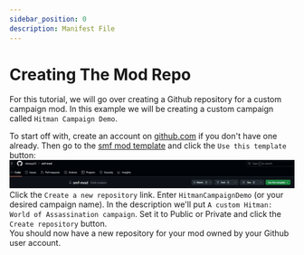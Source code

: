 ```yaml
---
sidebar_position: 0
description: Manifest File
---
```


# Creating The Mod Repo

For this tutorial, we will go over creating a Github repository for a custom campaign mod. In this example we will be
creating a custom campaign called `Hitman Campaign Demo`.

To start off with, create an account on [github.com](https://github.com) if you don't have one already. Then go to the
[smf mod template](https://github.com/atampy25/smf-mod) and click the `Use this template` button: 
![use_this_template.png](use_this_template.png)  
Click the `Create a new repository` link. Enter `HitmanCampaignDemo`
(or your desired campaign name). In the description we'll put `A custom Hitman: World of Assassination campaign`. Set it
to Public or Private and click the `Create repository` button.  
You should now have a new repository for your mod owned by your Github user account.